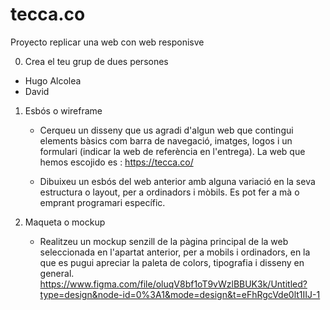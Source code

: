 # tecca.co
Proyecto replicar una web con web responisve


0. Crea el teu grup de dues persones
  - Hugo Alcolea
  - David

1. Esbós o wireframe
   - Cerqueu un disseny que us agradi d'algun web que contingui elements bàsics com barra de navegació, imatges, logos i un formulari (indicar la web de referència en l'entrega).
       La web que hemos escojido es : https://tecca.co/
     
   - Dibuixeu un esbós del web anterior amb alguna variació en la seva estructura o layout, per a ordinadors i mòbils. Es pot fer a mà o emprant programari específic.
       

2. Maqueta o mockup
   - Realitzeu un mockup senzill de la pàgina principal de la web seleccionada en l'apartat anterior, per a mobils i ordinadors, en la que es pugui apreciar la paleta de colors, tipografia i disseny en general.
      https://www.figma.com/file/oluqV8bf1oT9vWzlBBUK3k/Untitled?type=design&node-id=0%3A1&mode=design&t=eFhRgcVde0lt1IIJ-1
